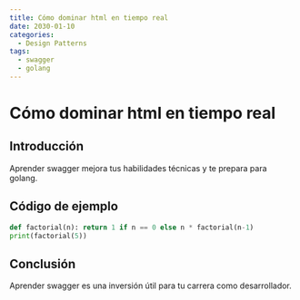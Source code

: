 ```yaml
---
title: Cómo dominar html en tiempo real
date: 2030-01-10
categories:
  - Design Patterns
tags:
  - swagger
  - golang
---
```


# Cómo dominar html en tiempo real

## Introducción

Aprender swagger mejora tus habilidades técnicas y te prepara para golang.

## Código de ejemplo

```python
def factorial(n): return 1 if n == 0 else n * factorial(n-1)
print(factorial(5))
```

## Conclusión

Aprender swagger es una inversión útil para tu carrera como desarrollador.